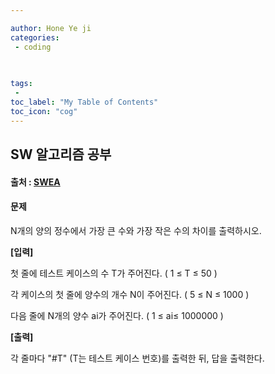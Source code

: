 ```yaml
---

author: Hone Ye ji
categories: 
 - coding
  
 

tags: 
 - 
toc_label: "My Table of Contents"
toc_icon: "cog"
---
```

## SW 알고리즘 공부
#### 출처 : [SWEA](https://swexpertacademy.com/main/learn/course/lectureProblemViewer.do)

#### 문제
N개의 양의 정수에서 가장 큰 수와 가장 작은 수의 차이를 출력하시오.  
  
  
**[입력]**  
  
첫 줄에 테스트 케이스의 수 T가 주어진다. ( 1 ≤ T  ≤ 50 )  
  
각 케이스의 첫 줄에 양수의 개수 N이 주어진다. ( 5  ≤ N  ≤ 1000 )  
  
다음 줄에 N개의 양수 ai가 주어진다. ( 1  ≤ ai≤ 1000000 )  
  
**[출력]**  
  
각 줄마다 "#T" (T는 테스트 케이스 번호)를 출력한 뒤, 답을 출력한다.

<!--stackedit_data:
eyJoaXN0b3J5IjpbOTA2MDg3OTU3XX0=
-->